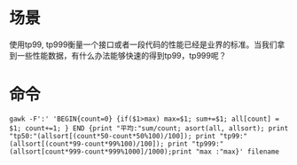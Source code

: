 # 场景

使用tp99, tp999衡量一个接口或者一段代码的性能已经是业界的标准。当我们拿到一些性能数据，有什么办法能够快速的得到tp99，tp999呢？

# 命令
```
gawk -F':' 'BEGIN{count=0} {if($1>max) max=$1; sum+=$1; all[count] = $1; count+=1; } END {print "平均:"sum/count; asort(all, allsort); print "tp50:"(allsort[(count*50-count*50%100)/100]); print "tp99:"(allsort[(count*99-count*99%100)/100]); print "tp999:"(allsort[count*999-count*999%1000]/1000);print "max :"max}' filename
```
